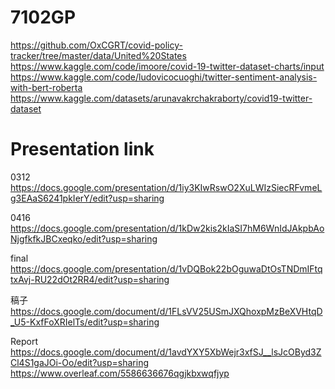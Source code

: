 # 7102GP
https://github.com/OxCGRT/covid-policy-tracker/tree/master/data/United%20States
https://www.kaggle.com/code/imoore/covid-19-twitter-dataset-charts/input
https://www.kaggle.com/code/ludovicocuoghi/twitter-sentiment-analysis-with-bert-roberta
https://www.kaggle.com/datasets/arunavakrchakraborty/covid19-twitter-dataset

# Presentation link

0312
https://docs.google.com/presentation/d/1iy3KIwRswO2XuLWIzSiecRFvmeLg3EAaS6241pkIerY/edit?usp=sharing

0416
https://docs.google.com/presentation/d/1kDw2kis2kIaSI7hM6WnIdJAkpbAoNjgfkfkJBCxeqko/edit?usp=sharing

final
https://docs.google.com/presentation/d/1vDQBok22bOguwaDtOsTNDmIFtqtxAvj-RU22dOt2RR4/edit?usp=sharing

稿子
https://docs.google.com/document/d/1FLsVV25USmJXQhoxpMzBeXVHtqD_U5-KxfFoXRIelTs/edit?usp=sharing

Report
https://docs.google.com/document/d/1avdYXY5XbWejr3xfSJ__lsJcOByd3ZCl4S1gaJOi-Oo/edit?usp=sharing
https://www.overleaf.com/5586636676qgjkbxwqfjyp


